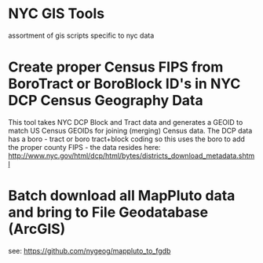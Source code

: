 NYC GIS Tools 
=============

assortment of gis scripts specific to nyc data

Create proper Census FIPS from BoroTract or BoroBlock ID's in NYC DCP Census Geography Data 
=======================

This tool takes NYC DCP Block and Tract data and generates a GEOID to match US Census GEOIDs for joining (merging) Census data. The DCP data has a boro - tract or boro tract+block coding so this uses the boro to add the proper county FIPS - the data resides here: http://www.nyc.gov/html/dcp/html/bytes/districts_download_metadata.shtml

Batch download all MapPluto data and bring to File Geodatabase (ArcGIS)
=======================

see: https://github.com/nygeog/mappluto_to_fgdb
